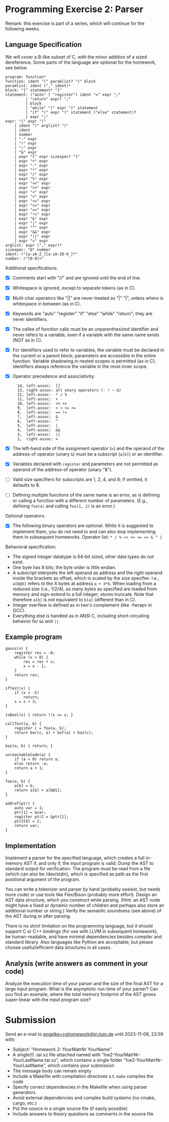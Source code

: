 # Programming Exercise 2: Parser

Remark: this exercise is part of a series, which will continue for the following weeks.

## Language Specification

We will cover a B-like subset of C, with the minor addition of a sized dereference. Some parts of the language are optional for the homework, see below.

    program: function*
    function: ident "(" paramlist? ")" block
    paramlist: ident ("," ident)*
    block: "{" statement* "}"
    statement: ("auto" | "register") ident "=" expr ";"
             | "return" expr? ";"
             | block
             | "while" "(" expr ")" statement
             | "if" "(" expr ")" statement ("else" statement)?
             | expr ";"
    expr: "(" expr ")"
        | ident "(" arglist? ")"
        | ident
        | number
        | "-" expr
        | "!" expr
        | "~" expr
        | "&" expr
        | expr "[" expr sizespec? "]"
        | expr "+" expr
        | expr "-" expr
        | expr "*" expr
        | expr "/" expr
        | expr "%" expr
        | expr "<<" expr
        | expr ">>" expr
        | expr "<" expr
        | expr ">" expr
        | expr "<=" expr
        | expr ">=" expr
        | expr "==" expr
        | expr "!=" expr
        | expr "&" expr
        | expr "|" expr
        | expr "^" expr
        | expr "&&" expr
        | expr "||" expr
        | expr "=" expr
    arglist: expr ("," expr)*
    sizespec: "@" number
    ident: r"[a-zA-Z_][a-zA-Z0-9_]*"
    number: r"[0-9]+"


Additional specifications:

- [x] Comments start with "//" and are ignored until the end of line.
- [x] Whitespace is ignored, except to separate tokens (as in C).
- [x] Multi-char operators like "||" are never treated as "|" "|", unless where is whitespace in between (as in C).
- [x] Keywords are "auto" "register" "if" "else" "while" "return"; they are never identifiers.
- [x] The callee of function calls must be an unparenthesized identifier and never refers to a variable, even if a variable with the same name exists (NOT as in C).
- [x] For identifiers used to refer to variables, the variable must be declared in the current or a parent block; parameters are accessible in the entire function. Variable shadowing in nested scopes is permitted (as in C); identifiers always reference the variable in the most inner scope.
- [x] Operator precedence and associativity:

        14, left-assoc:  []
        13, right-assoc: all unary operators (- ! ~ &)
        12, left-assoc:  * / %
        11, left-assoc:  + -
        10, left-assoc:  << >>
        9,  left-assoc:  < > <= >=
        8,  left-assoc:  == !=
        7,  left-assoc:  &
        6,  left-assoc:  ^
        5,  left-assoc:  |
        4,  left-assoc:  &&
        3,  left-assoc:  ||
        1,  right-assoc: =

- [x] The left-hand side of the assignment operator (`=`) and the operand of the address-of operator (unary `&`) must be a subscript (`a[b]`) or an identifier.
- [x] Variables declared with `register` and parameters are not permitted as operand of the address-of operator (unary "&").
- [ ] Valid size specifiers for subscripts are 1, 2, 4, and 8; if omitted, it defaults to 8.
- [ ] Defining multiple functions of the same name is an error, as is defining or calling a function with a different number of parameters. (E.g., defining `foo(a)` and calling `foo(1, 2)` is an error.)

Optional operators:
- [x] The following binary operators are optional. While it is suggested to implement them, you do not need to and can also stop implementing them in subsequent homeworks. Operator list: `* / % << >> <= >= & ^ |`

Behavioral specification:

- The signed integer datatype is 64-bit sized, other data types do not exist.
- One byte has 8 bits; the byte order is little endian.
- A subscript interprets the left operand as address and the right operand inside the brackets as offset, which is scaled by the size specifier. I.e., `a[b@X]` refers to the X bytes at address `a + X*b`. When loading from a reduced size (i.e., 1/2/4), as many bytes as specified are loaded from memory and sign-extend to a full integer; stores truncate. Note that therefore `a[b]` is not equivalent to `b[a]` (different than in C).
- Integer overflow is defined as in two's complement (like -fwrapv in GCC).
- Everything else is handled as in ANSI C, including short-circuiting behavior for `&&` and `||`.


## Example program

    gauss(x) {
        register res = -0;
        while (x > 0) {
            res = res + x;
            x = x - 1;
        }
        return res;
    }

    ifTest(x) {
        if (x < -5)
            return;
        x = x + 3;
    }

    isBool(x) { return !!x == x; }

    callTest(a, b) {
        register c = foo(a, b);
        return bar(c, a) + baf(a) + baz(c);
    }

    baz(a, b) { return; }

    unreachableCode(a) {
        if (a > 0) return a;
        else return -a;
        return a + 1;
    }

    foo(a, b) {
        a[b] = b;
        return a[b] + a[b@1];
    }

    addrof(ptr) {
        auto var = 1;
        ptr[1] = &var;
        register ptr2 = &ptr[1];
        ptr2[0] = 2;
        return var;
    }


## Implementation

Implement a parser for the specified language, which creates a full in-memory AST if, and only if, the input program is valid. Dump the AST to standard output for verification. The program must be read from a file (which can also be /dev/stdin), which is specified as path as the first positional argument of the program.

You can write a tokenizer and parser by hand (probably easiest, but needs more code) or use tools like Flex/Bison (probably more effort). Design an AST data structure, which you construct while parsing. (Hint: an AST node might have a fixed or dynamic number of children and perhaps also store an additional number or string.) Verify the semantic soundness (see above) of the AST during or after parsing.

There is no strict limitation on the programming language, but it should support C or C++ bindings (for use with LLVM in subsequent homework), be human-readable, and have minimal dependencies besides compiler and standard library. Also languages like Python are acceptable, but please choose useful/efficient data structures in all cases.


## Analysis (write answers as comment in your code)

Analyze the execution time of your parser and the size of the final AST for a large input program. What is the asymptotic run-time of your parser? Can you find an example, where the total memory footprint of the AST grows super-linear with the input program size?


# Submission

Send an e-mail to engelke+cghomework@in.tum.de until 2023-11-08, 23:59 with:

- Subject: "Homework 2: YourMatrNr YourName"
- A single(!) .tar.xz file attached named with "hw2-YourMatrNr-YourLastName.tar.xz", which contains a single folder "hw2-YourMatrNr-YourLastName", which contains your submission
- The message body can remain empty
- Include a Makefile with compilation directives s.t. `make` compiles the code
- Specify correct dependencies in the Makefile when using parser generators
- Avoid external dependencies and complex build systems (no cmake, cargo, etc.)
- Put the source in a single source file (if easily possible)
- Include answers to theory questions as comments in the source file
